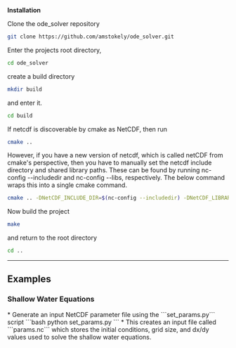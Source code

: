 **Installation**

 Clone the ode_solver repository
```bash
git clone https://github.com/amstokely/ode_solver.git
```
Enter the projects root directory,
```bash
cd ode_solver
```
create a build directory
```bash
mkdir build
```
and enter it.
```bash
cd build
```
If netcdf is discoverable by cmake as NetCDF, then run
  ```bash
  cmake ..
  ```
However, if you have a new version of netcdf, which is called netCDF from cmake's perspective, then you have to manually set the netcdf include 
directory and shared library paths. These can be found by running nc-config --includedir and nc-config --libs, respectively. The below command wraps this
into a single cmake command.
```bash
cmake .. -DNetCDF_INCLUDE_DIR=$(nc-config --includedir) -DNetCDF_LIBRARIES=$(nc-config --libs)/libnetcdff.so
```
Now build the project
```bash
make
```
and return to the root directory
```bash
cd ..
```

---
  
<h2>Examples</h2>

<h3>Shallow Water Equations</h3>
* Generate an input NetCDF parameter file using the ```set_params.py``` script
```bash
python set_params.py
```
* This creates an input file called ```params.nc``` which stores the initial conditions, grid size, and dx/dy values used
to solve the shallow water equations.



  
